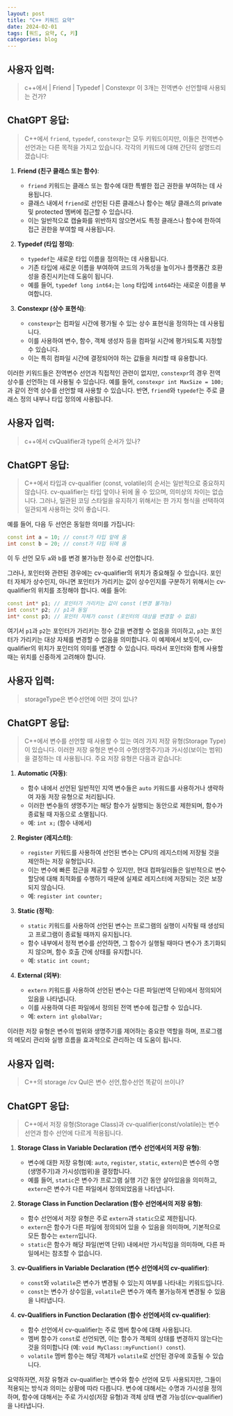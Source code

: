```yaml
---
layout: post
title: "C++ 키워드 요약"
date: 2024-02-01
tags: [워드, 요약, C, 키]
categories: blog
---
```


## 사용자 입력:
> c++에서     | Friend
    | Typedef
    | Constexpr  이  3개는 전역변수 선언할때 사용되는 건가?

## ChatGPT 응답:
> C++에서 `friend`, `typedef`, `constexpr`는 모두 키워드이지만, 이들은 전역변수 선언과는 다른 목적을 가지고 있습니다. 각각의 키워드에 대해 간단히 설명드리겠습니다:

1. **Friend (친구 클래스 또는 함수)**:
    - `friend` 키워드는 클래스 또는 함수에 대한 특별한 접근 권한을 부여하는 데 사용됩니다.
    - 클래스 내에서 `friend`로 선언된 다른 클래스나 함수는 해당 클래스의 private 및 protected 멤버에 접근할 수 있습니다.
    - 이는 일반적으로 캡슐화를 위반하지 않으면서도 특정 클래스나 함수에 한하여 접근 권한을 부여할 때 사용됩니다.

2. **Typedef (타입 정의)**:
    - `typedef`는 새로운 타입 이름을 정의하는 데 사용됩니다.
    - 기존 타입에 새로운 이름을 부여하여 코드의 가독성을 높이거나 플랫폼간 호환성을 증진시키는데 도움이 됩니다.
    - 예를 들어, `typedef long int64;`는 `long` 타입에 `int64`라는 새로운 이름을 부여합니다.

3. **Constexpr (상수 표현식)**:
    - `constexpr`는 컴파일 시간에 평가될 수 있는 상수 표현식을 정의하는 데 사용됩니다.
    - 이를 사용하여 변수, 함수, 객체 생성자 등을 컴파일 시간에 평가되도록 지정할 수 있습니다.
    - 이는 특히 컴파일 시간에 결정되어야 하는 값들을 처리할 때 유용합니다.

이러한 키워드들은 전역변수 선언과 직접적인 관련이 없지만, `constexpr`의 경우 전역 상수를 선언하는 데 사용될 수 있습니다. 예를 들어, `constexpr int MaxSize = 100;`과 같이 전역 상수를 선언할 때 사용할 수 있습니다. 반면, `friend`와 `typedef`는 주로 클래스 정의 내부나 타입 정의에 사용됩니다.

## 사용자 입력:
> c++에서 cvQualifier과 type의 순서가 있나?

## ChatGPT 응답:
> C++에서 타입과 cv-qualifier (const, volatile)의 순서는 일반적으로 중요하지 않습니다. cv-qualifier는 타입 앞이나 뒤에 올 수 있으며, 의미상의 차이는 없습니다. 그러나, 일관된 코딩 스타일을 유지하기 위해서는 한 가지 형식을 선택하여 일관되게 사용하는 것이 좋습니다.

예를 들어, 다음 두 선언은 동일한 의미를 가집니다:

```cpp
const int a = 10; // const가 타입 앞에 옴
int const b = 20; // const가 타입 뒤에 옴
```

이 두 선언 모두 `a`와 `b`를 변경 불가능한 정수로 선언합니다.

그러나, 포인터와 관련된 경우에는 cv-qualifier의 위치가 중요해질 수 있습니다. 포인터 자체가 상수인지, 아니면 포인터가 가리키는 값이 상수인지를 구분하기 위해서는 cv-qualifier의 위치를 조정해야 합니다. 예를 들어:

```cpp
const int* p1; // 포인터가 가리키는 값이 const (변경 불가능)
int const* p2; // p1과 동일
int* const p3; // 포인터 자체가 const (포인터의 대상을 변경할 수 없음)
```

여기서 `p1`과 `p2`는 포인터가 가리키는 정수 값을 변경할 수 없음을 의미하고, `p3`는 포인터가 가리키는 대상 자체를 변경할 수 없음을 의미합니다. 이 예제에서 보듯이, cv-qualifier의 위치가 포인터의 의미를 변경할 수 있습니다. 따라서 포인터와 함께 사용할 때는 위치를 신중하게 고려해야 합니다.

## 사용자 입력:
> storageType은 변수선언에 어떤 것이 있나?

## ChatGPT 응답:
> C++에서 변수를 선언할 때 사용할 수 있는 여러 가지 저장 유형(Storage Type)이 있습니다. 이러한 저장 유형은 변수의 수명(생명주기)과 가시성(보이는 범위)을 결정하는 데 사용됩니다. 주요 저장 유형은 다음과 같습니다:

1. **Automatic (자동)**:
   - 함수 내에서 선언된 일반적인 지역 변수들은 `auto` 키워드를 사용하거나 생략하여 자동 저장 유형으로 처리됩니다.
   - 이러한 변수들의 생명주기는 해당 함수가 실행되는 동안으로 제한되며, 함수가 종료될 때 자동으로 소멸됩니다.
   - 예: `int x;` (함수 내에서)

2. **Register (레지스터)**:
   - `register` 키워드를 사용하여 선언된 변수는 CPU의 레지스터에 저장될 것을 제안하는 저장 유형입니다.
   - 이는 변수에 빠른 접근을 제공할 수 있지만, 현대 컴파일러들은 일반적으로 변수 할당에 대해 최적화를 수행하기 때문에 실제로 레지스터에 저장되는 것은 보장되지 않습니다.
   - 예: `register int counter;`

3. **Static (정적)**:
   - `static` 키워드를 사용하여 선언된 변수는 프로그램의 실행이 시작될 때 생성되고 프로그램이 종료될 때까지 유지됩니다.
   - 함수 내부에서 정적 변수를 선언하면, 그 함수가 실행될 때마다 변수가 초기화되지 않으며, 함수 호출 간에 상태를 유지합니다.
   - 예: `static int count;`

4. **External (외부)**:
   - `extern` 키워드를 사용하여 선언된 변수는 다른 파일(번역 단위)에서 정의되어 있음을 나타냅니다.
   - 이를 사용하여 다른 파일에서 정의된 전역 변수에 접근할 수 있습니다.
   - 예: `extern int globalVar;`

이러한 저장 유형은 변수의 범위와 생명주기를 제어하는 중요한 역할을 하며, 프로그램의 메모리 관리와 실행 흐름을 효과적으로 관리하는 데 도움이 됩니다.

## 사용자 입력:
> C++의 storage /cv Qul은 변수 선언,함수선언 똑같이 쓰이나?

## ChatGPT 응답:
> C++에서 저장 유형(Storage Class)과 cv-qualifier(const/volatile)는 변수 선언과 함수 선언에 다르게 적용됩니다. 

1. **Storage Class in Variable Declaration (변수 선언에서의 저장 유형)**:
    - 변수에 대한 저장 유형(예: `auto`, `register`, `static`, `extern`)은 변수의 수명(생명주기)과 가시성(범위)을 결정합니다.
    - 예를 들어, `static`은 변수가 프로그램 실행 기간 동안 살아있음을 의미하고, `extern`은 변수가 다른 파일에서 정의되었음을 나타냅니다.

2. **Storage Class in Function Declaration (함수 선언에서의 저장 유형)**:
    - 함수 선언에서 저장 유형은 주로 `extern`과 `static`으로 제한됩니다.
    - `extern`은 함수가 다른 파일에 정의되어 있을 수 있음을 의미하며, 기본적으로 모든 함수는 `extern`입니다.
    - `static`은 함수가 해당 파일(번역 단위) 내에서만 가시적임을 의미하며, 다른 파일에서는 참조할 수 없습니다.

3. **cv-Qualifiers in Variable Declaration (변수 선언에서의 cv-qualifier)**:
    - `const`와 `volatile`은 변수가 변경될 수 있는지 여부를 나타내는 키워드입니다.
    - `const`는 변수가 상수임을, `volatile`은 변수가 예측 불가능하게 변경될 수 있음을 나타냅니다.

4. **cv-Qualifiers in Function Declaration (함수 선언에서의 cv-qualifier)**:
    - 함수 선언에서 cv-qualifier는 주로 멤버 함수에 대해 사용됩니다.
    - 멤버 함수가 `const`로 선언되면, 이는 함수가 객체의 상태를 변경하지 않는다는 것을 의미합니다 (예: `void MyClass::myFunction() const`).
    - `volatile` 멤버 함수는 해당 객체가 `volatile`로 선언된 경우에 호출될 수 있습니다.

요약하자면, 저장 유형과 cv-qualifier는 변수와 함수 선언에 모두 사용되지만, 그들이 적용되는 방식과 의미는 상황에 따라 다릅니다. 변수에 대해서는 수명과 가시성을 정의하며, 함수에 대해서는 주로 가시성(저장 유형)과 객체 상태 변경 가능성(cv-qualifier)을 나타냅니다.

